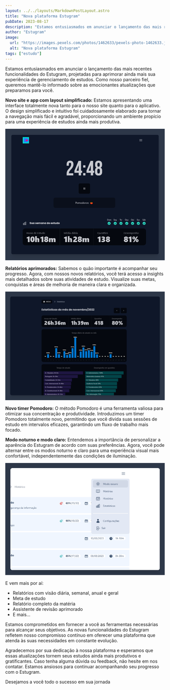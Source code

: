```yaml
---
layout: ../../layouts/MarkdownPostLayout.astro
title: "Nova plataforma Estugram"
pubDate: 2023-08-17
description: "Estamos entusiasmados em anunciar o lançamento das mais recentes funcionalidades do Estugram, projetadas para aprimorar ainda mais sua experiência de gerenciamento de estudos. "
author: "Estugram"
image:
  url: "https://images.pexels.com/photos/1462633/pexels-photo-1462633.jpeg?auto=compress&cs=tinysrgb&w=1260&h=750&dpr=1"
  alt: "Nova plataforma Estugram"
tags: ["estudo"]
---
```


Estamos entusiasmados em anunciar o lançamento das mais recentes funcionalidades do Estugram, projetadas para aprimorar ainda mais sua experiência de gerenciamento de estudos. Como nosso parceiro fiel, queremos mantê-lo informado sobre as emocionantes atualizações que preparamos para você.

**Novo site e app com layout simplificado:** Estamos apresentando uma interface totalmente nova tanto para o nosso site quanto para o aplicativo. O design simplificado e intuitivo foi cuidadosamente elaborado para tornar a navegação mais fácil e agradável, proporcionando um ambiente propício para uma experiência de estudos ainda mais produtiva.

<img src="/src/img/pretty_snap_2023_7_12_17_45.png" alt="Novo visual da plataforma">

**Relatórios aprimorados:** Sabemos o quão importante é acompanhar seu progresso. Agora, com nossos novos relatórios, você terá acesso a insights mais detalhados sobre suas atividades de estudo. Visualize suas metas, conquistas e áreas de melhoria de maneira clara e organizada.

<img src="/src/img/pretty_snap_2023_7_12_17_52.png" alt="Nova área de estátisticas">

**Novo timer Pomodoro:** O método Pomodoro é uma ferramenta valiosa para otimizar sua concentração e produtividade. Introduzimos um timer Pomodoro totalmente novo, permitindo que você divida suas sessões de estudo em intervalos eficazes, garantindo um fluxo de trabalho mais focado.

**Modo noturno e modo claro:** Entendemos a importância de personalizar a aparência do Estugram de acordo com suas preferências. Agora, você pode alternar entre os modos noturno e claro para uma experiência visual mais confortável, independentemente das condições de iluminação.

<img src="/src/img/pretty_snap_2023_7_12_18_2.png" alt="modo claro e modo escuro disponíveis">

E vem mais por aí:

- Relatórios com visão diária, semanal, anual e geral
- Meta de estudo
- Relatório completo da matéria
- Assistente de revisão aprimorado
- E mais...

Estamos comprometidos em fornecer a você as ferramentas necessárias para alcançar seus objetivos. As novas funcionalidades do Estugram refletem nosso compromisso contínuo em oferecer uma plataforma que atenda às suas necessidades em constante evolução.

Agradecemos por sua dedicação à nossa plataforma e esperamos que essas atualizações tornem seus estudos ainda mais produtivos e gratificantes. Caso tenha alguma dúvida ou feedback, não hesite em nos contatar. Estamos ansiosos para continuar acompanhando seu progresso com o Estugram.

Desejamos a você todo o sucesso em sua jornada

